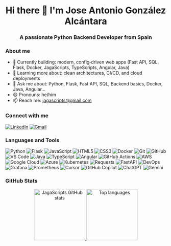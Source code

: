 <div align="center">
  <h1>Hi there 👋 I'm Jose Antonio González Alcántara</h1>
  <h3>A passionate Python Backend Developer from Spain</h3>
</div>

### About me
- 🔭 Currently building: modern, config‑driven web apps (Fast API, SQL, Flask, Docker, JagaScripts, TypeScripts, Angular, Java)
- 🌱 Learning more about: clean architectures, CI/CD, and cloud deployments
- 💬 Ask me about: Python, Flask, Fast API, SQL, Backend basics, Docker, Java, Angular...
- 😄 Pronouns: he/him 
- 📫 Reach me: <a href="mailto:jagascripts@gmail.com">jagascripts@gmail.com</a>

### Connect with me
<div align="left">

[![LinkedIn](https://img.shields.io/badge/LinkedIn-0077B5?style=for-the-badge&logo=linkedin&logoColor=white)](https://www.linkedin.com/in/jagascripts/)
[![Gmail](https://img.shields.io/badge/Gmail-D14836?style=for-the-badge&logo=gmail&logoColor=white)](mailto:jagascripts@gmail.com)

</div>

### Languages and Tools

![Python](https://img.shields.io/badge/-Python-05122A?style=flat&logo=python)
![Flask](https://img.shields.io/badge/-Flask-05122A?style=flat&logo=flask)
![JavaScript](https://img.shields.io/badge/-JavaScript-05122A?style=flat&logo=javascript)
![HTML5](https://img.shields.io/badge/-HTML5-05122A?style=flat&logo=html5)
![CSS3](https://img.shields.io/badge/-CSS3-05122A?style=flat&logo=css3&logoColor=1572B6)
![Docker](https://img.shields.io/badge/-Docker-05122A?style=flat&logo=docker)
![Git](https://img.shields.io/badge/-Git-05122A?style=flat&logo=git)
![GitHub](https://img.shields.io/badge/-GitHub-05122A?style=flat&logo=github)
![VS Code](https://img.shields.io/badge/-VS%20Code-05122A?style=flat&logo=visual-studio-code&logoColor=007ACC)
![Java](https://img.shields.io/badge/-Java-05122A?style=flat&logo=openjdk)
![TypeScript](https://img.shields.io/badge/-TypeScript-05122A?style=flat&logo=typescript)
![Angular](https://img.shields.io/badge/-Angular-05122A?style=flat&logo=angular)
![GitHub Actions](https://img.shields.io/badge/-GitHub%20Actions-05122A?style=flat&logo=githubactions)
![AWS](https://img.shields.io/badge/-AWS-05122A?style=flat&logo=amazon-aws)
![Google Cloud](https://img.shields.io/badge/-Google%20Cloud-05122A?style=flat&logo=googlecloud)
![Azure](https://img.shields.io/badge/-Azure-05122A?style=flat&logo=microsoft-azure)
![Kubernetes](https://img.shields.io/badge/-Kubernetes-05122A?style=flat&logo=kubernetes)
![Requests](https://img.shields.io/badge/-Requests-05122A?style=flat)
![FastAPI](https://img.shields.io/badge/-FastAPI-05122A?style=flat&logo=fastapi)
![DevOps](https://img.shields.io/badge/-DevOps-05122A?style=flat)
![Grafana](https://img.shields.io/badge/-Grafana-05122A?style=flat&logo=grafana)
![Prometheus](https://img.shields.io/badge/-Prometheus-05122A?style=flat&logo=prometheus)
![Cursor](https://img.shields.io/badge/-Cursor-05122A?style=flat&logo=cursor)
![GitHub Copilot](https://img.shields.io/badge/-GitHub%20Copilot-05122A?style=flat&logo=githubcopilot)
![ChatGPT](https://img.shields.io/badge/-ChatGPT-05122A?style=flat&logo=openai)
![Gemini](https://img.shields.io/badge/-Gemini-05122A?style=flat&logo=googlegemini)


### GitHub Stats

<p align="center">
  <a href="https://github.com/JagaScripts">
    <img height="160" src="https://github-readme-stats-eight-theta.vercel.app/api?username=JagaScripts&show_icons=true&theme=algolia&include_all_commits=true&count_private=true" alt="JagaScripts GitHub stats" />
    <img height="160" src="https://github-readme-stats-eight-theta.vercel.app/api/top-langs/?username=JagaScripts&layout=compact&langs_count=8&theme=algolia" alt="Top languages" />
  </a>
</p>
